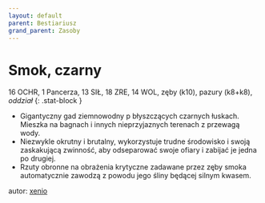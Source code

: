 ```yaml
---
layout: default
parent: Bestiariusz
grand_parent: Zasoby
---
```


# Smok, czarny

16 OCHR, 1 Pancerza, 13 SIŁ, 18 ZRE, 14 WOL, zęby (k10), pazury (k8+k8), _oddział_
{: .stat-block }

- Gigantyczny gad ziemnowodny p błyszczących czarnych łuskach. Mieszka na bagnach i innych nieprzyjaznych  terenach z przewagą wody.
- Niezwykle okrutny i brutalny, wykorzystuje trudne środowisko i swoją zaskakującą zwinność, aby odseparować swoje ofiary i zabijać je jedna po drugiej.
- Rzuty obronne na obrażenia krytyczne zadawane przez zęby smoka automatycznie zawodzą z powodu jego śliny będącej silnym kwasem.

autor: [xenio](https://xenioinabottle.blogspot.com)
